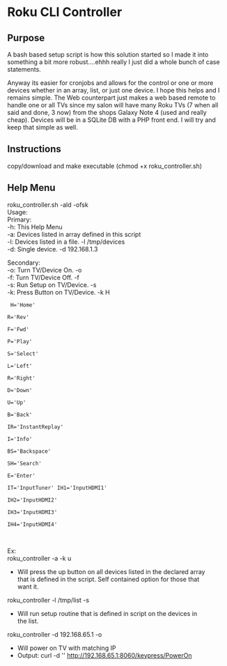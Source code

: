 # Roku CLI Controller
## Purpose
A bash based setup script is how this solution started so I made 
it into something a bit more robust....ehhh really I just did a 
whole bunch of case statements. 

Anyway its easier for cronjobs and allows for the control or one 
or more devices whether in an array, list, or just one device. 
I hope this helps and I remains simple. The Web counterpart just 
makes a web based remote to handle one or all TVs since my salon 
will have many Roku TVs (7 when all said and done, 3 now) from 
the shops Galaxy Note 4 (used and really cheap). Devices will be
in a SQLite DB with a PHP front end. I will try and keep that 
simple as well. 

## Instructions
copy/download and make executable (chmod +x roku_controller.sh)

## Help Menu  
roku_controller.sh -ald -ofsk  
Usage:  
  Primary:  
  -h: This Help Menu  
  -a: Devices listed in array defined in this script  
  -l: Devices listed in a file. -l /tmp/devices  
  -d: Single device. -d 192.168.1.3  
  
  Secondary:  
  -o: Turn TV/Device On. -o  
  -f: Turn TV/Device Off. -f  
  -s: Run Setup on TV/Device. -s  
  -k: Press Button on TV/Device. -k H  
          <pre><code>
          H='Home'  
          R='Rev'  
          F='Fwd'  
          P='Play'  
          S='Select'  
          L='Left'  
          R='Right'  
          D='Down'  
          U='Up'  
          B='Back'  
          IR='InstantReplay'  
          I='Info'  
          BS='Backspace'  
          SH='Search'  
          E='Enter'  
          IT='InputTuner'
          IH1='InputHDMI1'  
          IH2='InputHDMI2'  
          IH3='InputHDMI3'  
          IH4='InputHDMI4'  
          </code></pre>  
Ex:  
roku_controller -a -k u  
 - Will press the up button on all devices listed in the declared array  
   that is defined in the script. Self contained option for those that  
   want it.  

roku_controller -l /tmp/list -s  
 - Will run setup routine that is defined in script on the devices in  
   the list.  

roku_controller -d 192.168.65.1 -o  
 - Will power on TV with matching IP  
 - Output: curl -d '' http://192.168.65.1:8060/keypress/PowerOn  
